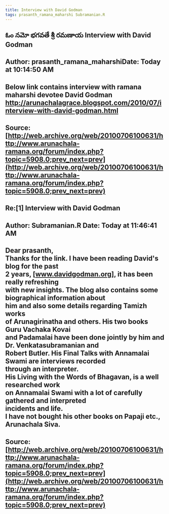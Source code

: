 ```yaml
--- 
title: Interview with David Godman   
tags: prasanth_ramana_maharshi Subramanian.R  
---  
```

## ఓం నమో భగవతే శ్రీ రమణాయ Interview with David Godman  
Author: prasanth_ramana_maharshiDate: **Today** at 10:14:50 AM  
---  
Below link contains interview with ramana maharshi devotee David Godman   
http://arunachalagrace.blogspot.com/2010/07/interview-with-david-godman.html
 ---  
Source:[http://web.archive.org/web/20100706100631/http://www.arunachala-ramana.org/forum/index.php?topic=5908.0;prev_next=prev](http://web.archive.org/web/20100706100631/http://www.arunachala-ramana.org/forum/index.php?topic=5908.0;prev_next=prev)   
---  

## Re:[1] Interview with David Godman  
Author: Subramanian.R       Date: **Today** at 11:46:41 AM  
---  
Dear prasanth,   
Thanks for the link. I have been reading David's blog for the past   
2 years, [www.davidgodman.org], it has been really refreshing   
with new insights. The blog also contains some biographical information about  
him and also some details regarding Tamizh works   
of Arunagirinatha and others. His two books Guru Vachaka Kovai   
and Padamalai have been done jointly by him and Dr. Venkatasubramanian and  
Robert Butler. His Final Talks with Annamalai Swami are interviews recorded  
through an interpreter.   
His Living with the Words of Bhagavan, is a well researched work   
on Annamalai Swami with a lot of carefully gathered and interpreted   
incidents and life.   
I have not bought his other books on Papaji etc.,   
Arunachala Siva.
 ---  
Source:[http://web.archive.org/web/20100706100631/http://www.arunachala-ramana.org/forum/index.php?topic=5908.0;prev_next=prev](http://web.archive.org/web/20100706100631/http://www.arunachala-ramana.org/forum/index.php?topic=5908.0;prev_next=prev)   
---  

